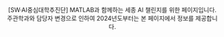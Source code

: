 <p align ="center">
[SW·AI중심대학추진단] MATLAB과 함께하는 세종 AI 챌린지를 위한 페이지입니다. <br>
주관학과와 담당자 변경으로 인하여 2024년도부터는 본 페이지에서 정보를 제공합니다. <br>
</p>

<!--
**Sejong-AI-Challenge/Sejong-AI-Challenge** is a ✨ _special_ ✨ repository because its `README.md` (this file) appears on your GitHub profile.

Here are some ideas to get you started:

- 🔭 I’m currently working on ...
- 🌱 I’m currently learning ...
- 👯 I’m looking to collaborate on ...
- 🤔 I’m looking for help with ...
- 💬 Ask me about ...
- 📫 How to reach me: ...
- 😄 Pronouns: ...
- ⚡ Fun fact: ...
-->
